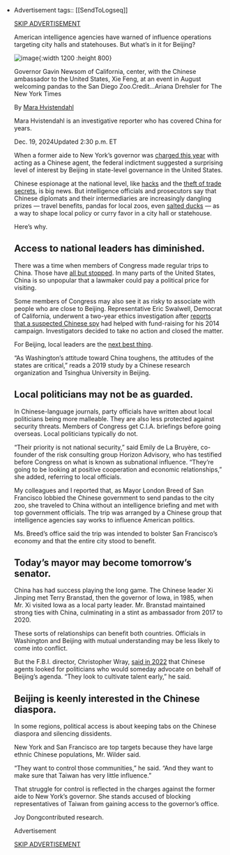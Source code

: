 - Advertisement
  tags:: [[SendToLogseq]]
  
  [SKIP ADVERTISEMENT](https://www.nytimes.com/2024/12/19/world/asia/here-are-4-reasons-china-meddles-in-local-us-politics.html#after-top)
  
  American intelligence agencies have warned of influence operations targeting city halls and statehouses. But what’s in it for Beijing?
  
  ![image](https://static01.nyt.com/images/2024/01/10/multimedia/00panda-politics-takeaways-ljwq/00panda-politics-takeaways-ljwq-articleLarge.jpg?quality=75&auto=webp&disable=upscale){:width 1200 :height 800}
  
  Governor Gavin Newsom of California, center, with the Chinese ambassador to the United States, Xie Feng, at an event in August welcoming pandas to the San Diego Zoo.Credit...Ariana Drehsler for The New York Times
  
  By [Mara Hvistendahl](https://www.nytimes.com/by/mara-hvistendahl)
  
  Mara Hvistendahl is an investigative reporter who has covered China for years.
  
  Dec. 19, 2024Updated 2:30 p.m. ET
  
  When a former aide to New York’s governor was [charged this year](https://www.nytimes.com/2024/09/03/nyregion/linda-sun-arrested-hochul.html) with acting as a Chinese agent, the federal indictment suggested a surprising level of interest by Beijing in state-level governance in the United States.
  
  Chinese espionage at the national level, like [hacks](https://www.nytimes.com/2024/12/16/us/politics/biden-administration-retaliation-china-hack.html) and the [theft of trade secrets](https://www.nytimes.com/2023/03/07/magazine/china-spying-intellectual-property.html), is big news. But intelligence officials and prosecutors say that Chinese diplomats and their intermediaries are increasingly dangling prizes — travel benefits, pandas for local zoos, even [salted ducks](https://www.nytimes.com/2024/09/03/nyregion/linda-sun-arrested-hochul.html) — as a way to shape local policy or curry favor in a city hall or statehouse.
  
  Here’s why.
  
  ## Access to national leaders has diminished.
  
  There was a time when members of Congress made regular trips to China. Those have [all but stopped](https://www.csis.org/blogs/trustee-china-hand/codels-fortifying-congresss-role-china-policy). In many parts of the United States, China is so unpopular that a lawmaker could pay a political price for visiting.
  
  Some members of Congress may also see it as risky to associate with people who are close to Beijing. Representative Eric Swalwell, Democrat of California, underwent a two-year ethics investigation after [reports that a suspected Chinese spy](https://www.axios.com/2020/12/08/china-spy-california-politicians) had helped with fund-raising for his 2014 campaign. Investigators decided to take no action and closed the matter.
  
  For Beijing, local leaders are the [next best thing](https://www.fdd.org/wp-content/uploads/2021/11/fdd-monograph-all-over-the-map-the-chinese-communist-partys-subnational-interests-in-the-united-states.pdf).
  
  “As Washington’s attitude toward China toughens, the attitudes of the states are critical,” reads a 2019 study by a Chinese research organization and Tsinghua University in Beijing.
  
  ## Local politicians may not be as guarded.
  
  In Chinese-language journals, party officials have written about local politicians being more malleable. They are also less protected against security threats. Members of Congress get C.I.A. briefings before going overseas. Local politicians typically do not.
  
  “Their priority is not national security,” said Emily de La Bruyère, co-founder of the risk consulting group Horizon Advisory, who has testified before Congress on what is known as subnational influence. “They’re going to be looking at positive cooperation and economic relationships,” she added, referring to local officials.
  
  My colleagues and I reported that, as Mayor London Breed of San Francisco lobbied the Chinese government to send pandas to the city zoo, she traveled to China without an intelligence briefing and met with top government officials. The trip was arranged by a Chinese group that intelligence agencies say works to influence American politics.
  
  Ms. Breed’s office said the trip was intended to bolster San Francisco’s economy and that the entire city stood to benefit.
  
  ## Today’s mayor may become tomorrow’s senator.
  
  China has had success playing the long game. The Chinese leader Xi Jinping met Terry Branstad, then the governor of Iowa, in 1985, when Mr. Xi visited Iowa as a local party leader. Mr. Branstad maintained strong ties with China, culminating in a stint as ambassador from 2017 to 2020.
  
  These sorts of relationships can benefit both countries. Officials in Washington and Beijing with mutual understanding may be less likely to come into conflict.
  
  But the F.B.I. director, Christopher Wray, [said in 2022](https://www.fbi.gov/news/speeches/countering-threats-posed-by-the-chinese-government-inside-the-us-wray-013122) that Chinese agents looked for politicians who would someday advocate on behalf of Beijing’s agenda. “They look to cultivate talent early,” he said.
  
  ## Beijing is keenly interested in the Chinese diaspora.
  
  In some regions, political access is about keeping tabs on the Chinese diaspora and silencing dissidents.
  
  New York and San Francisco are top targets because they have large ethnic Chinese populations, Mr. Wilder said.
  
  “They want to control those communities,” he said. “And they want to make sure that Taiwan has very little influence.”
  
  That struggle for control is reflected in the charges against the former aide to New York’s governor. She stands accused of blocking representatives of Taiwan from gaining access to the governor’s office.
  
  Joy Dongcontributed research.
  
  Advertisement
  
  [SKIP ADVERTISEMENT](https://www.nytimes.com/2024/12/19/world/asia/here-are-4-reasons-china-meddles-in-local-us-politics.html#after-bottom)